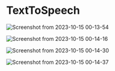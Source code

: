 # TextToSpeech
![Screenshot from 2023-10-15 00-13-54](https://github.com/Anudeep02/TextToSpeech/assets/74246826/107c444b-ee69-4d3d-931b-905710e98285)

![Screenshot from 2023-10-15 00-14-16](https://github.com/Anudeep02/TextToSpeech/assets/74246826/818d53a1-bd79-43af-9ec8-edb6f479f67d)

![Screenshot from 2023-10-15 00-14-30](https://github.com/Anudeep02/TextToSpeech/assets/74246826/4cc9a439-d4bb-48da-9303-740672a07034)

![Screenshot from 2023-10-15 00-14-37](https://github.com/Anudeep02/TextToSpeech/assets/74246826/a8f11834-0438-4bd6-9c16-79b9e9bc7800)
